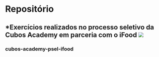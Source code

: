 # <b>Repositório</b> 
## *Exercícios realizados no processo seletivo da Cubos Academy em parceria com o iFood ![](https://www.google.com/search?q=emoji+sorrindo&tbm=isch&chips=q:emoji+sorrindo,online_chips:carinha:diSsUZqrmGs%3D&hl=pt-PT&sa=X&ved=2ahUKEwiB9JuY5orxAhUbppUCHSlqAIEQ4lYoAXoECAEQHA&biw=1349&bih=657#imgrc=lnoBztePCpBLqM)

### cubos-academy-psel-ifood